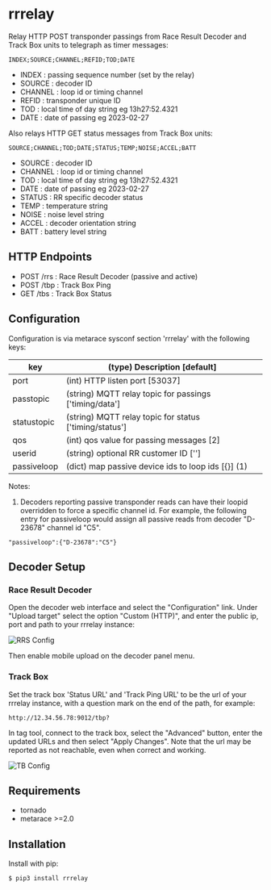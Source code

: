 # rrrelay

Relay HTTP POST transponder passings from Race Result Decoder
and Track Box units to telegraph as timer messages:

	INDEX;SOURCE;CHANNEL;REFID;TOD;DATE

   - INDEX : passing sequence number (set by the relay)
   - SOURCE : decoder ID
   - CHANNEL : loop id or timing channel
   - REFID : transponder unique ID
   - TOD : local time of day string eg 13h27:52.4321
   - DATE : date of passing  eg 2023-02-27

Also relays HTTP GET status messages from Track Box units:

	SOURCE;CHANNEL;TOD;DATE;STATUS;TEMP;NOISE;ACCEL;BATT

   - SOURCE : decoder ID
   - CHANNEL : loop id or timing channel
   - TOD : local time of day string eg 13h27:52.4321
   - DATE : date of passing  eg 2023-02-27
   - STATUS : RR specific decoder status
   - TEMP : temperature string
   - NOISE : noise level string
   - ACCEL : decoder orientation string
   - BATT : battery level string


## HTTP Endpoints

   - POST /rrs : Race Result Decoder (passive and active)
   - POST /tbp : Track Box Ping
   - GET /tbs : Track Box Status


## Configuration

Configuration is via metarace sysconf section 'rrrelay' with the
following keys:

key		|	(type) Description [default]
---		|	---
port		|	(int) HTTP listen port [53037]
passtopic	|	(string) MQTT relay topic for passings ['timing/data']
statustopic	|	(string) MQTT relay topic for status ['timing/status']
qos		|	(int) qos value for passing messages [2]
userid		|	(string) optional RR customer ID ['']
passiveloop	|	(dict) map passive device ids to loop ids [{}] (1)

Notes:

   1. Decoders reporting passive transponder reads can have their loopid
      overridden to force a specific channel id. For example, the following
      entry for passiveloop would assign all passive reads from decoder
      "D-23678" channel id "C5".

	"passiveloop":{"D-23678":"C5"}


## Decoder Setup

### Race Result Decoder

Open the decoder web interface and select the "Configuration" link.
Under "Upload target" select the option "Custom (HTTP)",
and enter the public ip, port and path to your rrrelay instance:

![RRS Config](rrs_config.png "RRS Config")

Then enable mobile upload on the decoder panel menu.

### Track Box

Set the track box 'Status URL' and 'Track Ping URL' to be the
url of your rrrelay instance, with a question mark on the end
of the path, for example:

	http://12.34.56.78:9012/tbp?

In tag tool, connect to the track box, select the "Advanced"
button, enter the updated URLs and then select "Apply Changes".
Note that the url may be reported as not reachable, even
when correct and working.

![TB Config](tb_config.png "TB Config")



## Requirements

   - tornado
   - metarace >=2.0

## Installation

Install with pip:

	$ pip3 install rrrelay

